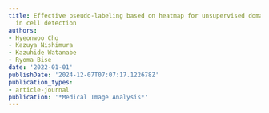 ```yaml
---
title: Effective pseudo-labeling based on heatmap for unsupervised domain adaptation
  in cell detection
authors:
- Hyeonwoo Cho
- Kazuya Nishimura
- Kazuhide Watanabe
- Ryoma Bise
date: '2022-01-01'
publishDate: '2024-12-07T07:07:17.122678Z'
publication_types:
- article-journal
publication: '*Medical Image Analysis*'
---
```

